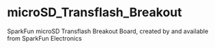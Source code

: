 # microSD_Transflash_Breakout
SparkFun microSD Transflash Breakout Board, created by and available from SparkFun Electronics
